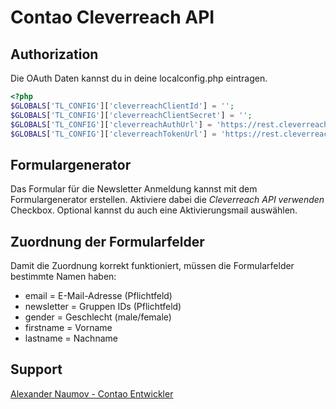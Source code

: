 # Contao Cleverreach API

## Authorization
Die OAuth Daten kannst du in deine localconfig.php eintragen.

``` php
<?php
$GLOBALS['TL_CONFIG']['cleverreachClientId'] = '';
$GLOBALS['TL_CONFIG']['cleverreachClientSecret'] = '';
$GLOBALS['TL_CONFIG']['cleverreachAuthUrl'] = 'https://rest.cleverreach.com/oauth/authorize.php';
$GLOBALS['TL_CONFIG']['cleverreachTokenUrl'] = 'https://rest.cleverreach.com/oauth/token.php';
```

## Formulargenerator
Das Formular für die Newsletter Anmeldung kannst mit dem Formulargenerator erstellen. Aktiviere dabei die *Cleverreach API verwenden* Checkbox. Optional kannst du auch eine Aktivierungsmail auswählen. 

## Zuordnung der Formularfelder
Damit die Zuordnung korrekt funktioniert, müssen die Formularfelder bestimmte Namen haben:
* email = E-Mail-Adresse (Pflichtfeld)
* newsletter = Gruppen IDs (Pflichtfeld)
* gender = Geschlecht (male/female)
* firstname = Vorname
* lastname = Nachname

## Support
[Alexander Naumov - Contao Entwickler](https://alexandernaumov.de/)